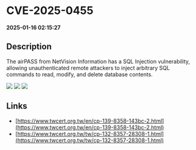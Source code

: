 # CVE-2025-0455

**2025-01-16 02:15:27**

## Description
The airPASS from NetVision Information has a SQL Injection vulnerability, allowing unauthenticated remote attackers to inject arbitrary SQL commands to read, modify, and delete database contents.

![](https://img.shields.io/static/v1?label=Score&message=9.8&color=red)
![](https://img.shields.io/static/v1?label=Severity&message=CRITICAL&color=red)
![](https://img.shields.io/static/v1?label=CWE&message=SQL&color=green)

## Links
- [https://www.twcert.org.tw/en/cp-139-8358-143bc-2.html](https://www.twcert.org.tw/en/cp-139-8358-143bc-2.html)
- [https://www.twcert.org.tw/tw/cp-132-8357-28308-1.html](https://www.twcert.org.tw/tw/cp-132-8357-28308-1.html)
